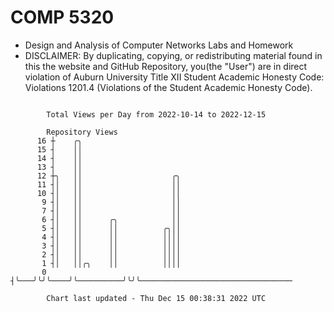 # COMP 5320
- Design and Analysis of Computer Networks Labs and Homework
- DISCLAIMER: By duplicating, copying, or redistributing material found in this the website and GitHub Repository, you(the "User") are in direct violation of Auburn University Title XII Student Academic Honesty Code: Violations 1201.4 (Violations of the Student Academic Honesty Code).
```

        Total Views per Day from 2022-10-14 to 2022-12-15

        Repository Views
      16 ┼    ╭╮
      15 ┤    ││
      14 ┤    ││
      13 ┤    ││
      12 ┼╮   ││                    ╭╮
      11 ┤│   ││                    ││
      10 ┤│   ││                    ││
       9 ┤│   ││                    ││
       7 ┤│   ││                    ││
       6 ┤│   ││      ╭╮            ││
       5 ┤│   ││      ││          ╭╮││
       4 ┤│   ││      ││          ││││
       3 ┤│   ││      ││          ││││
       2 ┤│   ││      ││          ││││
       1 ┤│   ││╭╮    ││          ││││
       0 ┤╰───╯╰╯╰────╯╰──────────╯╰╯╰──────────────────────────────────

        Chart last updated - Thu Dec 15 00:38:31 2022 UTC
        
```
